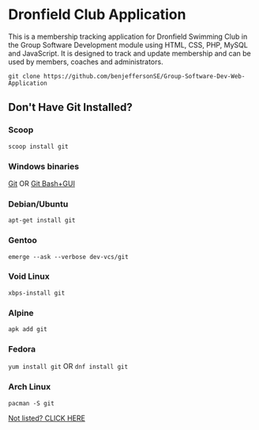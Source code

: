# Dronfield Club Application

This is a membership tracking application for Dronfield Swimming Club in the Group Software Development module using HTML, CSS, PHP, MySQL and JavaScript. It is designed to track and update membership and can be used by members, coaches and administrators.

`git clone https://github.com/benjeffersonSE/Group-Software-Dev-Web-Application`

## Don't Have Git Installed?
### Scoop
`scoop install git`

### Windows binaries
[Git](https://git-scm.com/download/win) OR 
[Git Bash+GUI](https://gitforwindows.org)

### Debian/Ubuntu
`apt-get install git`

### Gentoo
`emerge --ask --verbose dev-vcs/git`

### Void Linux
`xbps-install git`

### Alpine
`apk add git`

### Fedora
`yum install git`
OR
`dnf install git` 

### Arch Linux
`pacman -S git`

[Not listed? CLICK HERE](https://git-scm.com/download/linux)
